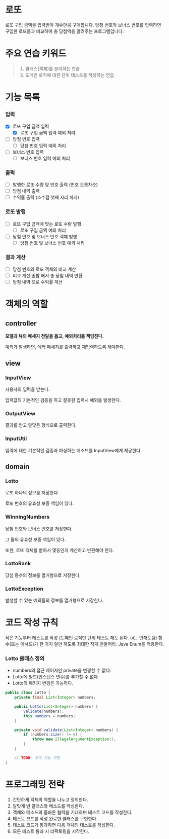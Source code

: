 # 로또

로또 구입 금액을 입력받아 개수만큼 구매합니다.
당첨 번호와 보너스 번호를 입력하면 구입한 로또들과 비교하여 총 당첨액을 알려주는 프로그램입니다.

# 주요 연습 키워드

> 1. 클래스(객체)를 분리하는 연습
> 2. 도메인 로직에 대한 단위 테스트를 작성하는 연습

# 기능 목록

### 입력

- [x] 로또 구입 금액 입력
  - [x] 로또 구입 금액 입력 예외 처리
- [ ] 당첨 번호 입력
  - [ ] 당첨 번호 입력 예외 처리
- [ ] 보너스 번호 입력
  - [ ] 보너스 번호 입력 예외 처리

### 출력

- [ ] 발행한 로또 수량 및 번호 출력 (번호 오름차순)
- [ ] 당첨 내역 출력
- [ ] 수익률 출력 (소수점 첫째 자리 까지)

### 로또 발행

- [ ] 로또 구입 금액에 맞는 로또 수량 발행
  - [ ] 로또 구입 금액 예외 처리
- [ ] 당첨 번호 및 보너스 번호 객체 발행
  - [ ] 당첨 번호 및 보너스 번호 예외 처리

### 결과 계산

- [ ] 당첨 번호와 로또 객체의 비교 계산
- [ ] 비교 계산 종합 해서 총 당첨 내역 반환
- [ ] 당첨 내역 으로 수익률 계산

# 객체의 역할

## controller

**모델과 뷰의 메세지 전달을 돕고, 예외처리를 책임진다.**

예외가 발생하면, 에러 메세지를 출력하고 재입력하도록 해야한다.

## view

### InputView

사용자의 입력을 받는다.

입력값의 기본적인 검증을 하고 잘못된 입력시 예외를 발생한다.

### OutputView

결과를 받고 알맞은 형식으로 출력한다.

### InputUtil

입력에 대한 기본적인  검증과 파싱하는 메소드를 InputView에게 제공한다.

## domain

### Lotto

로또 하나의 정보를 저장한다.

로또 번호의 유효성 보증 책임이 있다.

### WinningNumbers

당첨 번호와 보너스 번호를 저장한다.

그 둘의 유효성 보증 책임이 있다.

또한, 로또 객체를 받아서 몇등인지 계산하고 반환해야 한다.

### LottoRank

당첨 등수의 정보를 열거형으로 저장한다.

### LottoException

발생할 수 있는 예외들의 정보를 열거형으로 저장한다.

# 코드 작성 규칙

작은 기능부터 테스트를 작성 (도메인 로직만 단위 테스트 해도 된다. ui는 안해도됨)
함수(또는 메서드)가 한 가지 일만 하도록 최대한 작게 만들어라.
Java Enum을 적용한다.

### Lotto 클래스 정의

- numbers의 접근 제어자인 private을 변경할 수 없다.
- Lotto에 필드(인스턴스 변수)를 추가할 수 없다.
- Lotto의 패키지 변경은 가능하다.

```java
public class Lotto {
    private final List<Integer> numbers;

    public Lotto(List<Integer> numbers) {
        validate(numbers);
        this.numbers = numbers;
    }

    private void validate(List<Integer> numbers) {
        if (numbers.size() != 6) {
            throw new IllegalArgumentException();
        }
    }

    // TODO: 추가 기능 구현
}
```

# 프로그래밍 전략

1. 간단하게 객체의 역할을 나누고 정의한다.
2. 알맞게 빈 클래스와 메소드를 작성한다.
3. 객체와 메소드의 올바른 협력을 기대하며 테스트 코드를 작성한다.
4. 테스트 코드를 작성 완료한 클래스를 구현한다.
5. 테스트 코드가 통과하면 다음 객체의 테스트를 작성한다.
6. 모든 테스트 통과 시 리팩토링을 시작한다.
